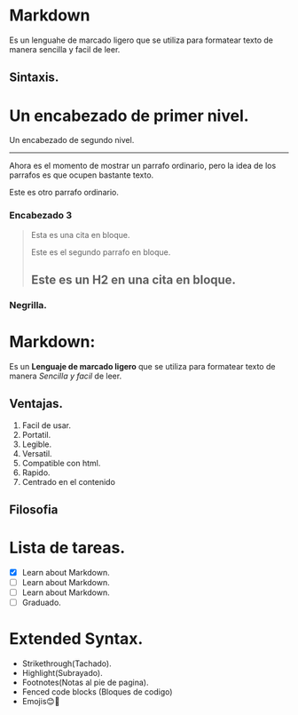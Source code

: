 # Markdown

Es un lenguahe de marcado ligero que se utiliza para formatear texto de manera sencilla y facil de leer.

## Sintaxis.

Un encabezado de primer nivel.
====================================================================

Un encabezado de segundo nivel.
__________________________________________

Ahora es el momento de mostrar un parrafo ordinario, pero la idea de los parrafos es que ocupen bastante texto.

Este es otro parrafo ordinario.

### Encabezado 3

>Esta es una cita en bloque.
>
>Este es el segundo parrafo en bloque.
>
> ## Este es un H2 en una cita en bloque.

###  Negrilla.

# Markdown:
Es un **Lenguaje de marcado ligero** que se utiliza para formatear texto de manera *Sencilla y facil* de leer.

## Ventajas.

1. Facil de usar.
2. Portatil.
3. Legible.
4. Versatil.
5. Compatible con html.
6. Rapido.
7. Centrado en el contenido

## Filosofia

# Lista de tareas.

- [x] Learn about Markdown.
- [ ] Learn about Markdown.
- [ ] Learn about Markdown.
- [ ] Graduado.

# Extended Syntax.

- Strikethrough(Tachado).
- Highlight(Subrayado).
- Footnotes(Notas al pie de pagina).
- Fenced code blocks (Bloques de codigo)
- Emojis😊🐳 